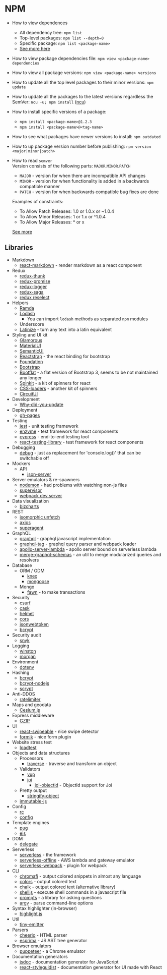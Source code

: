 # NPM

* How to view dependences<br />
    * All dependency tree: `npm list`
    * Top-level packages: `npm list --depth=0`
    * Specific package: `npm list <package-name>`
    * [See more here](https://stackoverflow.com/questions/25997519/how-to-view-the-dependency-tree-of-a-given-npm-module)

* How to view package dependencies file: `npm view <package-name> dependencies`

* How to view all package versions: `npm view <package-name> versions`

* How to update all the top level packages to their minor versions: `npm update`

* How to update all the packages to the latest versions regardless the SemVer: `ncu -u; npm install` ([ncu](https://www.npmjs.com/package/npm-check-updates))

* How to install specific versions of a package:
    * `npm install <package-name>@1.2.3`
    * `npm install <package-name>@<tag-name>`

* How to see what packages have newer versions to install: `npm outdated`

* How to up package version number before publishing: `npm version <major|minor|patch>`

* How to read `semver`<br />
    Version consists of the following parts: `MAJOR`.`MINOR`.`PATCH`
    * `MAJOR` - version for when there are incompatible API changes
    * `MINOR` - version for when functionality is added in a backwards compatible manner
    * `PATCH` - version for when backwards compatible bug fixes are done

    Examples of constraints:
    * To Allow Patch Releases: 1.0 or 1.0.x or ~1.0.4
    * To Allow Minor Releases: 1 or 1.x or ^1.0.4
    * To Allow Major Releases: * or x

    [See more](https://www.hostingadvice.com/how-to/update-npm-packages/)

## Libraries

* Markdown
    * [react-markdown](https://www.npmjs.com/package/react-markdown) - render markdown as a react component
* Redux
    * [redux-thunk](https://www.npmjs.com/package/redux-thunk)
    * [redux-promise](https://www.npmjs.com/package/redux-promise)
    * [redux-logger](https://www.npmjs.com/package/redux-logger)
    * [redux-saga](https://github.com/redux-saga/redux-saga)
    * [redux reselect](https://github.com/reduxjs/reselect)
* Helpers
    * [Ramda](https://ramdajs.com)
    * [Lodash](https://www.npmjs.com/search?q=lodash)
        * You can import `lodash` methods as separated `npm` modules
    * Underscore
    * [Latinize](https://www.npmjs.com/package/latinize) - turn any text into a latin equivalent
* Styling and UI kit
    * [Glamorous](https://glamorous.rocks)
    * [MaterialUI](https://material-ui.com/)
    * [SemanticUI](http://react.semantic-ui.com/)
    * [Reactstrap](https://reactstrap.github.io) - the react binding for bootstrap
    * [Foundation](https://foundation.zurb.com/)
    * [Bootstrap](https://getbootstrap.com/)
    * [Bootflat](http://bootflat.github.io/) - a flat version of Bootstrap 3, seems to be not maintained any longer
    * [Spinkit](http://tobiasahlin.com/spinkit/) - a kit of spinners for react
    * [CSS-loaders](https://github.com/lukehaas/css-loaders) - another kit of spinners
    * [CircuitUI](https://circuit.sumup.com)
* Development
    * [Why-did-you-update](https://www.npmjs.com/package/why-did-you-update)
* Deployment
    * [gh-pages](https://www.npmjs.com/package/gh-pages)
* Testing
    * [jest](https://www.npmjs.com/package/jest) - unit testing framework
    * [enzyme](https://github.com/airbnb/enzyme) - test framework for react components
    * [cypress](https://www.npmjs.com/package/cypress) - end-to-end testing tool
    * [react-testing-library](https://www.npmjs.com/package/react-testing-library) - test framework for react components
* Debugging
    * [debug](https://www.npmjs.com/package/debug) - just as replacement for 'console.log()' that can be switchable off
* Mockers
    * API
        * [json-server](https://github.com/typicode/json-server)
* Server emulators & re-spawners
    * [nodemon](https://www.npmjs.com/package/nodemon) - had problems with watching non-js files
    * [supervisor](https://www.npmjs.com/package/supervisor)
    * [webpack dev server](https://www.npmjs.com/package/webpack-dev-server)
* Data visualization
    * [bizcharts](https://www.npmjs.com/package/bizcharts)
* REST
    * [isomorphic unfetch](https://www.npmjs.com/package/isomorphic-unfetch)
    * [axios](https://www.npmjs.com/package/axios)
    * [superagent](https://www.npmjs.com/package/superagent)
* GraphQL
    * [graphql](https://www.npmjs.com/package/graphql) - graphql javascript implementation
    * [graphql-tag](https://www.npmjs.com/package/graphql-tag) - graphql query parser and webpack loader
    * [apollo-server-lambda](https://www.npmjs.com/package/apollo-server-lambda) - apollo server bound on serverless lambda
    * [merge-graphql-schemas](https://www.npmjs.com/package/merge-graphql-schemas) - an util to merge modularized queries and resolvers
* Database
    * ORM / ODM
        * [knex](https://knexjs.org/)
        * [mongoose](https://mongoosejs.com/)
    * Mongo
        * [fawn](https://www.npmjs.com/package/fawn) - to make transactions
* Security
    * [csurf]()
    * [cask]()
    * [helmet](https://www.npmjs.com/package/helmet)
    * [cors](https://www.npmjs.com/package/cors)
    * [jsonwebtoken](https://www.npmjs.com/package/jsonwebtoken)
    * [bcrypt](https://www.npmjs.com/package/bcrypt)
* Security audit
    * [snyk](https://www.npmjs.com/package/snyk)
* Logging
    * [winston](https://www.npmjs.com/package/winston)
    * [morgan](https://www.npmjs.com/package/morgan)
* Environment
    * [dotenv](https://www.npmjs.com/package/dotenv)
* Hashing
    * [bcrypt](https://www.npmjs.com/package/bcrypt)
    * [bcrypt-nodejs](https://www.npmjs.com/package/bcrypt-nodejs)
    * [scrypt](https://www.npmjs.com/package/scrypt)
* Anti-DDOS
    * [ratelimiter](https://www.npmjs.com/package/ratelimiter)
* Maps and geodata
    * [Cesium.js](https://cesiumjs.org)
* Express middleware
    * [GZIP](https://www.npmjs.com/package/compression)
* UI
    * [react-swipeable](https://www.npmjs.com/package/react-swipeable) - nice swipe detector
    * [formik](https://www.npmjs.com/package/formik) - nice form plugin
* Website stress test
    * [loadtest](https://www.npmjs.com/package/loadtest)
* Objects and data structures
    * Processors
        * [traverse](https://www.npmjs.com/package/traverse) - traverse and transform an object
    * Validators
        * [yup](https://www.npmjs.com/package/yup)
        * [joi](https://www.npmjs.com/package/joi)
            * [joi-objectid](https://www.npmjs.com/package/joi-objectid) - ObjectId support for Joi
    * Pretty output
        * [stringify-object](https://www.npmjs.com/package/stringify-object)
    * [immutable-js](http://facebook.github.io/immutable-js/)
* Config
    * [rc](https://www.npmjs.com/package/rc)
    * [config](https://www.npmjs.com/package/config)
* Template engines
    * [pug](https://www.npmjs.com/package/pug)
    * [ejs](https://www.npmjs.com/package/ejs)
* DOM
    * [delegate](https://www.npmjs.com/package/delegate)
* Serverless
    * [serverless](https://www.npmjs.com/package/serverless) - the framework
    * [serverless-offline](https://www.npmjs.com/package/serverless-offline) - AWS lambda and gateway emulator
    * [serverless-webpack](https://www.npmjs.com/package/serverless-webpack) - plugin for webpack
* CLI
    * [chromafi](https://www.npmjs.com/package/chromafi) - output colored snippets in almost any language
    * [colors](https://www.npmjs.com/package/colors) - output colored text
    * [chalk](https://www.npmjs.com/package/chalk) - output colored text (alternative library)
    * [shelljs](https://www.npmjs.com/package/shelljs) - execute shell commands in a javascript file
    * [prompts](https://www.npmjs.com/package/prompts) - a library for asking questions
    * [argv](https://www.npmjs.com/package/argv) - parse command-line options
* Syntax highlighter (in-browser)
    * [highlight.js](https://www.npmjs.com/package/highlight.js)
* Util
    * [tiny-emitter](https://www.npmjs.com/package/tiny-emitter)
* Parsers
    * [cheerio](https://www.npmjs.com/package/cheerio) - HTML parser
    * [esprima](https://www.npmjs.com/package/esprima) - JS AST tree generator
* Browser emulators
    * [puppeteer](https://www.npmjs.com/package/puppeteer) - a Chrome emulator
* Documentation generators
    * [jsdoc](https://www.npmjs.com/package/jsdoc) - documentation generator for JavaScript
    * [react-styleguidist](https://github.com/styleguidist/react-styleguidist) - documentation generator for UI made with React
